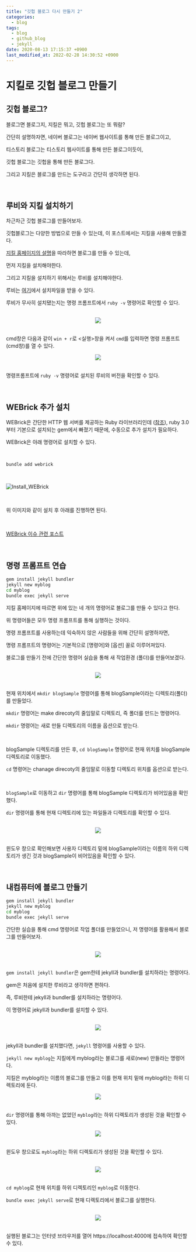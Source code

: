```yaml
---
title: "깃헙 블로그 다시 만들기 2"
categories:
  - blog
tags:
  - blog
  - github_blog
  - jekyll
date: 2020-08-13 17:15:37 +0900
last_modified_at: 2022-02-28 14:30:52 +0900
---
```


# 지킬로 깃헙 블로그 만들기

## 깃헙 블로그?

블로그면 블로그지, 지킬은 뭐고, 깃헙 블로그는 또 뭐람?

간단히 설명하자면, 네이버 블로그는 네이버 웹사이트를 통해 만든 블로그이고,

티스토리 블로그는 티스토리 웹사이트를 통해 만든 블로그이듯이,

깃헙 블로그는 깃헙을 통해 만든 블로그다.

그리고 지킬은 블로그를 만드는 도구라고 간단히 생각하면 된다.

<br>

## 루비와 지킬 설치하기

차근차근 깃헙 블로그를 만들어보자.

깃헙블로그는 다양한 방법으로 만들 수 있는데, 이 포스트에서는 지킬을 사용해 만들겠다.

[지킬 홈페이지의 설명](https://jekyllrb-ko.github.io/docs/)을 따라하면 블로그를 만들 수 있는데,

먼저 지킬을 설치해야한다.

그리고 지킬을 설치하기 위해서는 루비를 설치해야한다.

루비는 [여기](https://rubyinstaller.org/downloads/)에서 설치파일을 받을 수 있다.

루비가 무사히 설치됐는지는 명령 프롬프트에서 `ruby -v` 명령어로 확인할 수 있다.

<br>

<center><img src="../../images/2020-08-13-Making_Github_Blog_2_1.run.jpg"></center>

<br>

cmd창은 다음과 같이 `win + r`로 <실행>창을 켜서 `cmd`를 입력하면 명령 프롬프트(cmd창)를 열 수 있다.

<center><img src="../../images/2020-08-13-Making_Github_Blog_2_2.cmd_ruby_-v.jpg"></center>

<br>

명령프롬프트에 `ruby -v` 명령어로 설치된 루비의 버전을 확인할 수 있다.

<br>

## WEBrick 추가 설치

WEBrick은 간단한 HTTP 웹 서버를 제공하는 Ruby 라이브러리인데 ([참조](https://en.wikipedia.org/wiki/WEBrick)), ruby 3.0부터 기본으로 설치되는 gem에서 빠졌기 때문에, 수동으로 추가 설치가 필요하다.

WEBrick은 아래 명령어로 설치할 수 있다.

<br>

```
bundle add webrick
```

<br>

![Install_WEBrick](/images/2022-02-20-Making_Github_Blog_6.install_WEBrick.PNG)

<br>

위 이미지와 같이 설치 후 아래를 진행하면 된다.

<br>

[WEBrick 이슈 관련 포스트](https://codejin19.github.io/blog/Making_Github_Blog_6/)

<br>

## 명령 프롬프트 연습

```cmd
gem install jekyll bundler
jekyll new myblog
cd myblog
bundle exec jekyll serve
```

지킬 홈페이지에 따르면 위에 있는 네 개의 명령어로 블로그를 만들 수 있다고 한다.

위 명령어들은 모두 명령 프롬프트를 통해 실행하는 것이다.

명령 프롬프트를 사용하는데 익숙하지 않은 사람들을 위해 간단히 설명하자면,

명령 프롬프트의 명령어는 기본적으로 [명령어]와 [옵션] 꼴로 이루어져있다.

블로그를 만들기 전에 간단한 명령어 실습을 통해 새 작업환경 (폴더)를 만들어보겠다.

<br>

<center><img src="../../images/2020-08-13-Making_Github_Blog_2_4.cmd_mkdir_blogSample.jpg"></center>

<br>

현재 위치에서 `mkdir blogSample` 명령어를 통해 blogSample이라는 디렉토리(폴더)를 만들었다.

`mkdir` 명령어는 make direcoty의 줄임말로 디렉토리, 즉 폴더를 만드는 명령어다.

`mkdir` 명령어는 새로 만들 디렉토리의 이름을 옵션으로 받는다.

<br>

blogSample 디렉토리를 만든 후, `cd blogSample` 명령어로 현재 위치를 blogSample 디렉토리로 이동했다.

`cd` 명령어는 chanage direcoty의 줄임말로 이동할 디렉토리 위치를 옵션으로 받는다.

<br>

`blogSample`로 이동하고 `dir` 명령어를 통해 blogSample 디렉토리가 비어있음을 확인했다.

`dir` 명령어를 통해 현재 디렉토리에 있는 파일들과 디렉토리를 확인할 수 있다.

<br>

<center><img src="../../images/2020-08-13-Making_Github_Blog_2_5.window_blogSample.jpg"></center>

<br>

윈도우 창으로 확인해보면 사용자 디렉토리 밑에 blogSample이라는 이름의 하위 디렉토리가 생긴 것과 blogSample이 비어있음을 확인할 수 있다.

<br>

## 내컴퓨터에 블로그 만들기

```cmd
gem install jekyll bundler
jekyll new myblog
cd myblog
bundle exec jekyll serve
```

간단한 실습을 통해 cmd 명령어로 작업 폴더를 만들었으니, 저 명령어를 활용해서 블로그를 만들어보자.

<br>

<center><img src="../../images/2020-08-13-Making_Github_Blog_2_3.cmd_gem_install.jpg"></center>

<br>

`gem install jekyll bundler`은 gem한테 jekyll과 bundler를 설치하라는 명령어다.

gem은 처음에 설치한 루비라고 생각하면 편하다.

즉, 루비한테 jekyll과 bundler를 설치하라는 명령어다.

이 명령어로 jekyll과 bundler를 설치할 수 있다.

<br>

<center><img src="../../images/2020-08-13-Making_Github_Blog_2_6.cmd_jekyll_new_myblog.jpg"></center>

<br>

jekyll과 bundler를 설치했다면, `jekyll` 명령어를 사용할 수 있다.

`jekyll new myblog`는 지킬에게 myblog라는 블로그를 새로(new) 만들라는 명령어다.

지킬은 myblog라는 이름의 블로그를 만들고 이를 현재 위치 밑에 myblog라는 하위 디렉토리에 둔다.

<center><img src="../../images/2020-08-13-Making_Github_Blog_2_7.cmd_dir.jpg"></center>

<br>

`dir` 명령어를 통해 아까는 없었던 `myblog`라는 하위 디렉토리가 생성된 것을 확인할 수 있다.

<center><img src="../../images/2020-08-13-Making_Github_Blog_2_8.window_dir.jpg"></center>

<br>

윈도우 창으로도 `myblog`라는 하위 디렉토리가 생성된 것을 확인할 수 있다.

<br>

<center><img src="../../images/2020-08-13-Making_Github_Blog_2_9.cmd_bundle_exec_jekyll_serve.jpg"></center>

<br>

`cd myblog`로 현재 위치를 하위 디렉토리인 `myblog`로 이동한다.

`bundle exec jekyll serve`로 현재 디렉토리에서 블로그를 실행한다.

<br>

<center><img src="../../images/2020-08-13-Making_Github_Blog_2_10.local.jpg"></center>

<br>

실행된 블로그는 인터넷 브라우저를 열어 https://localhost:4000에 접속하여 확인할 수 있다.